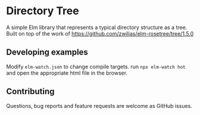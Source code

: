 # Directory Tree

A simple Elm library that represents a typical directory structure as a tree. Built on top of the work of https://github.com/zwilias/elm-rosetree/tree/1.5.0

## Developing examples

Modify `elm-watch.json` to change compile targets. <optional> run `npx elm-watch hot` and open the appropriate html file in the browser.

## Contributing

Questions, bug reports and feature requests are welcome as GitHub issues.
